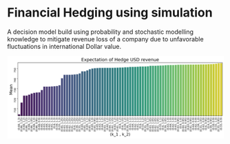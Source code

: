 # Financial Hedging using simulation
A decision model build using probability and stochastic modelling knowledge to mitigate revenue loss of a company due to unfavorable fluctuations in international Dollar value.

![](Images/Mean.png)
